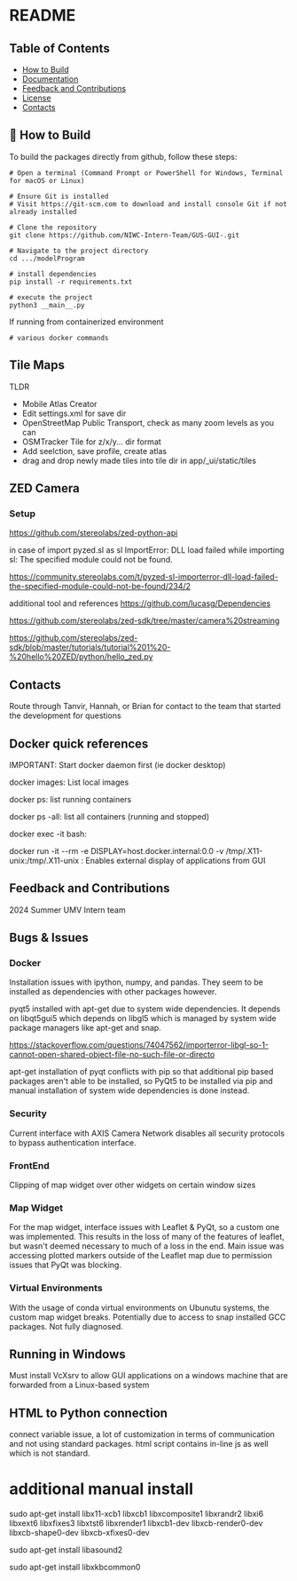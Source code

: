 # README 

## Table of Contents 

<!-- - [About](#-about) -->
<!-- - [Certification](#-certification) -->
- [How to Build](#-how-to-build)
- [Documentation](#-documentation)
- [Feedback and Contributions](#-feedback-and-contributions)
- [License](#-license)
- [Contacts](#%EF%B8%8F-contacts)





## 📝 How to Build

To build the packages directly from github, follow these steps:

```shell
# Open a terminal (Command Prompt or PowerShell for Windows, Terminal for macOS or Linux)

# Ensure Git is installed
# Visit https://git-scm.com to download and install console Git if not already installed

# Clone the repository
git clone https://github.com/NIWC-Intern-Team/GUS-GUI-.git

# Navigate to the project directory
cd .../modelProgram

# install dependencies 
pip install -r requirements.txt 

# execute the project
python3 __main__.py

```

If running from containerized environment 
```shell 
# various docker commands 
```



## Tile Maps 
TLDR 
- Mobile Atlas Creator 
- Edit settings.xml for save dir 
- OpenStreetMap Public Transport, check as many zoom levels as you can 
- OSMTracker Tile for z/x/y... dir format 
- Add seelction, save profile, create atlas 
- drag and drop newly made tiles into tile dir in app/_ui/static/tiles


## ZED Camera 

### Setup 
https://github.com/stereolabs/zed-python-api

in case of 
    import pyzed.sl as sl
ImportError: DLL load failed while importing sl: The specified module could not be found.

https://community.stereolabs.com/t/pyzed-sl-importerror-dll-load-failed-the-specified-module-could-not-be-found/234/2

additional tool and references
https://github.com/lucasg/Dependencies

https://github.com/stereolabs/zed-sdk/tree/master/camera%20streaming

https://github.com/stereolabs/zed-sdk/blob/master/tutorials/tutorial%201%20-%20hello%20ZED/python/hello_zed.py

## Contacts 
Route through Tanvir, Hannah, or Brian for contact to the team that started the development for questions 
## Docker quick references 
IMPORTANT: Start docker daemon first (ie docker desktop)

docker images: List local images 

docker ps: list running containers 

docker ps -all: list all containers (running and stopped)

docker exec -it <mycontainer> bash: 

docker run -it --rm -e DISPLAY=host.docker.internal:0.0 -v /tmp/.X11-unix:/tmp/.X11-unix <mycontainer>: Enables external display of applications from GUI 


## Feedback and Contributions 
2024 Summer UMV Intern team 



## Bugs & Issues 

### Docker 
Installation issues with ipython, numpy, and pandas. They seem to be installed as dependencies with other packages however. 

pyqt5 installed with apt-get due to system wide dependencies. It depends on libqt5gui5 which depends on libgl5 which is managed by system wide package managers like apt-get and snap.

https://stackoverflow.com/questions/74047562/importerror-libgl-so-1-cannot-open-shared-object-file-no-such-file-or-directo

apt-get installation of pyqt conflicts with pip so that additional pip based packages aren't able to be installed, so PyQt5 to be installed via pip and manual installation of system wide dependencies is done instead. 

### Security 
Current interface with AXIS Camera Network disables all security protocols to bypass authentication interface. 

### FrontEnd 
Clipping of map widget over other widgets on certain window sizes 

### Map Widget 
For the map widget, interface issues with Leaflet & PyQt, so a custom one was implemented. This results in the loss of many of the features of leaflet, but wasn't deemed necessary to much of a loss in the end. Main issue was accessing plotted markers outside of the Leaflet map due to permission issues that PyQt was blocking. 

### Virtual Environments 
With the usage of conda virtual environments on Ubunutu systems, the custom map widget breaks. Potentially due to access to snap installed GCC packages. Not fully diagnosed. 

## Running in Windows 
Must install VcXsrv to allow GUI applications on a windows machine that are forwarded from a Linux-based system 

## HTML to Python connection 
connect variable issue, a lot of customization in terms of communication and not using standard packages. html script contains in-line js as well which is not standard. 



# additional manual install 
sudo apt-get install libx11-xcb1 libxcb1 libxcomposite1 libxrandr2 libxi6 libxext6 libxfixes3 libxtst6 libxrender1 libxcb1-dev libxcb-render0-dev libxcb-shape0-dev libxcb-xfixes0-dev


sudo apt-get install libasound2

sudo apt-get install libxkbcommon0